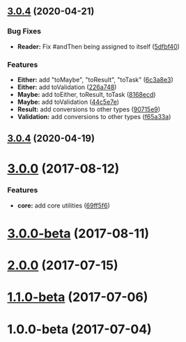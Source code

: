 <a name="3.0.4"></a>
## [3.0.4](https://github.com/dustinws/zoom/compare/v3.0.0...v3.0.4) (2020-04-21)


### Bug Fixes

* **Reader:** Fix #andThen being assigned to itself ([5dfbf40](https://github.com/dustinws/zoom/commit/5dfbf40))


### Features

* **Either:** add "toMaybe", "toResult", "toTask" ([6c3a8e3](https://github.com/dustinws/zoom/commit/6c3a8e3))
* **Either:** add toValidation ([226a748](https://github.com/dustinws/zoom/commit/226a748))
* **Maybe:** add toEither, toResult, toTask ([8168ecd](https://github.com/dustinws/zoom/commit/8168ecd))
* **Maybe:** add toValidation ([44c5e7e](https://github.com/dustinws/zoom/commit/44c5e7e))
* **Result:** add conversions to other types ([90715e9](https://github.com/dustinws/zoom/commit/90715e9))
* **Validation:** add conversions to other types ([f65a33a](https://github.com/dustinws/zoom/commit/f65a33a))



<a name="3.0.4"></a>
## [3.0.4](https://github.com/dustinws/zoom/compare/v3.0.0...v3.0.4) (2020-04-19)



<a name="3.0.0"></a>
# [3.0.0](https://github.com/dustinws/zoom/compare/v3.0.0-beta...v3.0.0) (2017-08-12)


### Features

* **core:** add core utilities ([69ff5f6](https://github.com/dustinws/zoom/commit/69ff5f6))



<a name="3.0.0-beta"></a>
# [3.0.0-beta](https://github.com/dustinws/zoom/compare/v2.0.0...v3.0.0-beta) (2017-08-11)



<a name="2.0.0"></a>
# [2.0.0](https://github.com/dustinws/zoom/compare/v1.1.0-beta...v2.0.0) (2017-07-15)



<a name="1.1.0-beta"></a>
# [1.1.0-beta](https://github.com/dustinws/zoom/compare/v1.0.0-beta...v1.1.0-beta) (2017-07-06)



<a name="1.0.0-beta"></a>
# 1.0.0-beta (2017-07-04)




